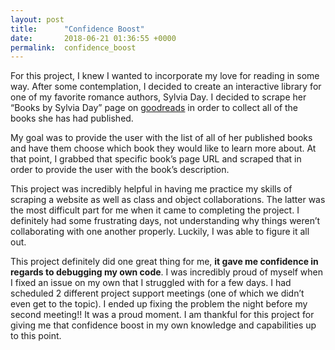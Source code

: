 ```yaml
---
layout: post
title:      "Confidence Boost"
date:       2018-06-21 01:36:55 +0000
permalink:  confidence_boost
---
```



For this project, I knew I wanted to incorporate my love for reading in some way. After some contemplation, I decided to create an interactive library for one of my favorite romance authors, Sylvia Day. I decided to scrape her “Books by Sylvia Day” page on [goodreads](https://www.goodreads.com/) in order to collect all of the books she has had published. 
<br>

My goal was to provide the user with the list of all of her published books and have them choose which book they would like to learn more about. At that point, I grabbed that specific book’s page URL and scraped that in order to provide the user with the book’s description. 
<br>

This project was incredibly helpful in having me practice my skills of scraping a website as well as class and object collaborations. The latter was the most difficult part for me when it came to completing the project. I definitely had some frustrating days, not understanding why things weren’t collaborating with one another properly. Luckily, I was able to figure it all out. 
<br>

This project definitely did one great thing for me, **it gave me confidence in regards to debugging my own code**. I was incredibly proud of myself when I fixed an issue on my own that I struggled with for a few days. I had scheduled 2 different project support meetings (one of which we didn’t even get to the topic). I ended up fixing the problem the night before my second meeting!! It was a proud moment. I am thankful for this project for giving me that confidence boost in my own knowledge and capabilities up to this point. 
